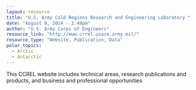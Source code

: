 ```yaml
---
layout: resource
title: "U.S. Army Cold Regions Research and Engineering Laboratory "
date: "August 8, 2014 - 2:49pm"
author: "U.S. Army Corps of Engineers"
resource_link: "http://www.crrel.usace.army.mil/"
resource_type: "Website, Publication, Data"
polar_topics:
  - Arctic
  - Antarctic
---
```


This CCREL website includes technical areas, research publications and products, and business and professional opportunities
